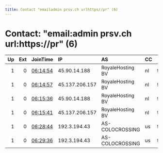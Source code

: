 ```yaml
---
title: Contact "emailadmin prsv.ch urlhttps//pr" (6)
---
```


# Contact: "email:admin prsv.ch url:https://pr" (6)

|   Up |   Ext | JoinTime                                                                                              | IP             | AS               | CC   |   ORp |   Dirp | OS    | Version   | Nickname   |   eFamMembers |
|-----:|------:|:------------------------------------------------------------------------------------------------------|:---------------|:-----------------|:-----|------:|-------:|:------|:----------|:-----------|--------------:|
|    1 |     0 | [06:14:54](https://nusenu.github.io/OrNetStats/w/relay/CA78678505ED8A41EEE6721FB5C650C76D3BB9B7.html) | 45.90.14.188   | RoyaleHosting BV | nl   |  9200 |      0 | Linux | 0.4.7.13  | prsv       |           116 |
|    1 |     0 | [06:14:57](https://nusenu.github.io/OrNetStats/w/relay/D79A094311EA4C73D7D4D2CF957283F0E3FBF751.html) | 45.137.206.157 | RoyaleHosting BV | nl   |  9200 |      0 | Linux | 0.4.7.13  | prsv       |           116 |
|    1 |     0 | [06:15:36](https://nusenu.github.io/OrNetStats/w/relay/76C675C648E8B9A05DD665653861EE0CABEC6849.html) | 45.90.14.188   | RoyaleHosting BV | nl   |  9300 |      0 | Linux | 0.4.7.13  | prsv       |           116 |
|    1 |     0 | [06:15:41](https://nusenu.github.io/OrNetStats/w/relay/074B36660C1DCDDC8826BFE4ECFD7ACD48E0FFF0.html) | 45.137.206.157 | RoyaleHosting BV | nl   |  9300 |      0 | Linux | 0.4.7.13  | prsv       |           116 |
|    1 |     0 | [06:28:44](https://nusenu.github.io/OrNetStats/w/relay/850A9BC2248BF68B671287D15E64E89FC9509041.html) | 192.3.194.43   | AS-COLOCROSSING  | us   |  9000 |      0 | Linux | 0.4.7.13  | prsv       |           116 |
|    1 |     0 | [06:29:36](https://nusenu.github.io/OrNetStats/w/relay/E1C8DA6F8E10141DAF86AC4D2EB99E211C1E2283.html) | 192.3.194.43   | AS-COLOCROSSING  | us   |  9100 |      0 | Linux | 0.4.7.13  | prsv       |           116 |

